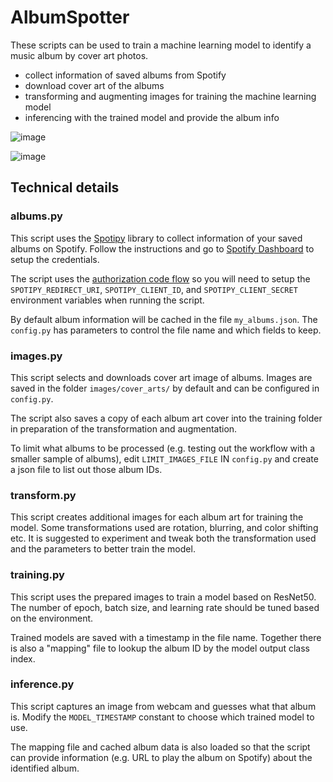# AlbumSpotter

These scripts can be used to train a machine learning model to
identify a music album by cover art photos.

- collect information of saved albums from Spotify
- download cover art of the albums
- transforming and augmenting images for training the machine learning model
- inferencing with the trained model and provide the album info

![image](https://github.com/user-attachments/assets/6550386e-7e38-4d89-8411-4d66b7777e53)

![image](https://github.com/user-attachments/assets/953b7b33-0e87-4d83-8b8d-288dfea7fbec)

## Technical details

### albums.py

This script uses the [Spotipy](https://spotipy.readthedocs.io/) library to
collect information of your saved albums on Spotify. Follow the instructions
and go to
[Spotify Dashboard](https://developer.spotify.com/dashboard/applications) to
setup the credentials.

The script uses the
[authorization code flow](https://spotipy.readthedocs.io/en/2.24.0/#authorization-code-flow)
so you will need to setup the `SPOTIPY_REDIRECT_URI`, `SPOTIPY_CLIENT_ID`,
and `SPOTIPY_CLIENT_SECRET` environment variables when running the script.

By default album information will be cached in the file `my_albums.json`.
The `config.py` has parameters to control the file name and which fields to
keep.


### images.py

This script selects and downloads cover art image of albums. Images are
saved in the folder `images/cover_arts/` by default and can be configured in
`config.py`.

The script also saves a copy of each album art cover into the
training folder in preparation of the transformation and augmentation.

To limit what albums to be processed (e.g. testing out the workflow with a
smaller sample of albums), edit `LIMIT_IMAGES_FILE` IN
`config.py` and create a json file to list out those album IDs.


### transform.py

This script creates additional images for each album art for training the
model. Some transformations used are rotation, blurring, and color shifting etc.
It is suggested to experiment and tweak both the transformation used and the
parameters to better train the model.


### training.py

This script uses the prepared images to train a model based on ResNet50.
The number of epoch, batch size, and learning rate should be tuned based
on the environment.

Trained models are saved with a timestamp in the file name. Together there is
also a "mapping" file to lookup the album ID by the model output class index.


### inference.py

This script captures an image from webcam and guesses what that album is. Modify
the `MODEL_TIMESTAMP` constant to choose which trained model to use.

The mapping file and cached album data is also loaded so that the script can
provide information (e.g. URL to play the album on Spotify) about the
identified album.
